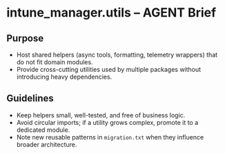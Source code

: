 # intune_manager.utils – AGENT Brief

## Purpose
- Host shared helpers (async tools, formatting, telemetry wrappers) that do not fit domain modules.
- Provide cross-cutting utilities used by multiple packages without introducing heavy dependencies.

## Guidelines
- Keep helpers small, well-tested, and free of business logic.
- Avoid circular imports; if a utility grows complex, promote it to a dedicated module.
- Note new reusable patterns in `migration.txt` when they influence broader architecture.
